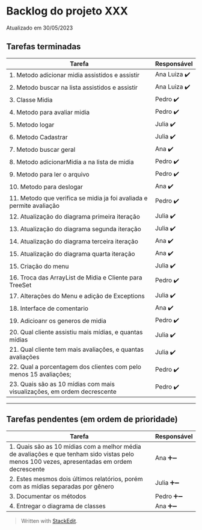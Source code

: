 
# Backlog do projeto XXX
Atualizado em 30/05/2023

## Tarefas terminadas

| Tarefa      | Responsável |
| ----------- | ----------- |
| 1. Metodo adicionar midia assistidos e assistir      | Ana Luiza  ✔️     |
| 2. Metodo buscar na lista assistidos e assistir   | Ana Luiza ✔️       |
| 3. Classe Midia   | Pedro ✔️       |
| 4. Metodo para avaliar midia   | Pedro ✔️       |
| 5. Metodo logar   | Julia ✔️       |
| 6. Metodo Cadastrar   | Julia ✔️       |
| 7. Metodo buscar geral   | Ana  ✔️      |
| 8. Metodo adicionarMidia a na lista de midia   | Pedro  ✔️      |
| 9. Metodo para ler o arquivo   | Pedro  ✔️      |
| 10. Metodo para deslogar   | Ana  ✔️      |
| 11. Metodo que verifica se midia ja foi avaliada e permite avaliação   | Pedro  ✔️      |
| 12. Atualização do diagrama primeira iteração   | Julia  ✔️      |
| 13. Atualização do diagrama segunda iteração   | Julia  ✔️      |
| 14. Atualização do diagrama terceira iteração   | Ana  ✔️      |
| 15. Atualização do diagrama quarta iteração   | Ana  ✔️      |
| 15. Criação do menu   | Julia  ✔️      |
| 16. Troca das ArrayList de Midia e Cliente para TreeSet   | Pedro  ✔️      |
| 17. Alterações do Menu e adição de Exceptions   | Julia  ✔️      |
| 18. Interface de comentario   | Ana  ✔️    |
| 19. Adicioanr os generos de midia      | Pedro    ✔️   |
| 20. Qual cliente assistiu mais mídias, e quantas mídias  | Julia   ✔️| 
| 21. Qual cliente tem mais avaliações, e quantas avaliações  | Julia  ✔️ | 
| 22. Qual a porcentagem dos clientes com pelo menos 15 avaliações;  | Pedro  ✔️ | 
| 23. Quais são as 10 mídias com mais visualizações, em ordem decrescente| Pedro  ✔️ | 

----

## Tarefas pendentes (em ordem de prioridade)

| Tarefa      | Responsável |
| ----------- | ----------- |
| 1. Quais são as 10 mídias com a melhor média de avaliações e que tenham sido vistas pelo menos 100 vezes, apresentadas em ordem decrescente  | Ana  ➕➖ | 
| 2. Estes mesmos dois últimos relatórios, porém com as mídias separadas por gênero  | Julia  ➕➖ | 
| 3. Documentar os métodos  | Pedro  ➕➖ | 
| 4. Entregar o diagrama de classes  | Ana  ➕➖ | 

> Written with [StackEdit](https://stackedit.io/).
